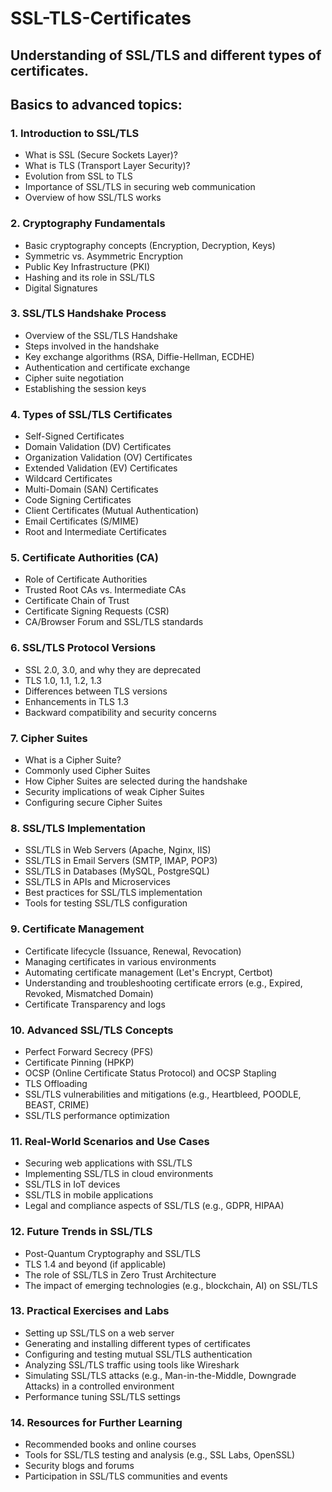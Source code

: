 # SSL-TLS-Certificates

## Understanding of SSL/TLS and different types of certificates.
## Basics to advanced topics:

### **1. Introduction to SSL/TLS**
   - What is SSL (Secure Sockets Layer)?
   - What is TLS (Transport Layer Security)?
   - Evolution from SSL to TLS
   - Importance of SSL/TLS in securing web communication
   - Overview of how SSL/TLS works

### **2. Cryptography Fundamentals**
   - Basic cryptography concepts (Encryption, Decryption, Keys)
   - Symmetric vs. Asymmetric Encryption
   - Public Key Infrastructure (PKI)
   - Hashing and its role in SSL/TLS
   - Digital Signatures

### **3. SSL/TLS Handshake Process**
   - Overview of the SSL/TLS Handshake
   - Steps involved in the handshake
   - Key exchange algorithms (RSA, Diffie-Hellman, ECDHE)
   - Authentication and certificate exchange
   - Cipher suite negotiation
   - Establishing the session keys

### **4. Types of SSL/TLS Certificates**
   - Self-Signed Certificates
   - Domain Validation (DV) Certificates
   - Organization Validation (OV) Certificates
   - Extended Validation (EV) Certificates
   - Wildcard Certificates
   - Multi-Domain (SAN) Certificates
   - Code Signing Certificates
   - Client Certificates (Mutual Authentication)
   - Email Certificates (S/MIME)
   - Root and Intermediate Certificates

### **5. Certificate Authorities (CA)**
   - Role of Certificate Authorities
   - Trusted Root CAs vs. Intermediate CAs
   - Certificate Chain of Trust
   - Certificate Signing Requests (CSR)
   - CA/Browser Forum and SSL/TLS standards

### **6. SSL/TLS Protocol Versions**
   - SSL 2.0, 3.0, and why they are deprecated
   - TLS 1.0, 1.1, 1.2, 1.3
   - Differences between TLS versions
   - Enhancements in TLS 1.3
   - Backward compatibility and security concerns

### **7. Cipher Suites**
   - What is a Cipher Suite?
   - Commonly used Cipher Suites
   - How Cipher Suites are selected during the handshake
   - Security implications of weak Cipher Suites
   - Configuring secure Cipher Suites

### **8. SSL/TLS Implementation**
   - SSL/TLS in Web Servers (Apache, Nginx, IIS)
   - SSL/TLS in Email Servers (SMTP, IMAP, POP3)
   - SSL/TLS in Databases (MySQL, PostgreSQL)
   - SSL/TLS in APIs and Microservices
   - Best practices for SSL/TLS implementation
   - Tools for testing SSL/TLS configuration

### **9. Certificate Management**
   - Certificate lifecycle (Issuance, Renewal, Revocation)
   - Managing certificates in various environments
   - Automating certificate management (Let's Encrypt, Certbot)
   - Understanding and troubleshooting certificate errors (e.g., Expired, Revoked, Mismatched Domain)
   - Certificate Transparency and logs

### **10. Advanced SSL/TLS Concepts**
   - Perfect Forward Secrecy (PFS)
   - Certificate Pinning (HPKP)
   - OCSP (Online Certificate Status Protocol) and OCSP Stapling
   - TLS Offloading
   - SSL/TLS vulnerabilities and mitigations (e.g., Heartbleed, POODLE, BEAST, CRIME)
   - SSL/TLS performance optimization

### **11. Real-World Scenarios and Use Cases**
   - Securing web applications with SSL/TLS
   - Implementing SSL/TLS in cloud environments
   - SSL/TLS in IoT devices
   - SSL/TLS in mobile applications
   - Legal and compliance aspects of SSL/TLS (e.g., GDPR, HIPAA)

### **12. Future Trends in SSL/TLS**
   - Post-Quantum Cryptography and SSL/TLS
   - TLS 1.4 and beyond (if applicable)
   - The role of SSL/TLS in Zero Trust Architecture
   - The impact of emerging technologies (e.g., blockchain, AI) on SSL/TLS

### **13. Practical Exercises and Labs**
   - Setting up SSL/TLS on a web server
   - Generating and installing different types of certificates
   - Configuring and testing mutual SSL/TLS authentication
   - Analyzing SSL/TLS traffic using tools like Wireshark
   - Simulating SSL/TLS attacks (e.g., Man-in-the-Middle, Downgrade Attacks) in a controlled environment
   - Performance tuning SSL/TLS settings

### **14. Resources for Further Learning**
   - Recommended books and online courses
   - Tools for SSL/TLS testing and analysis (e.g., SSL Labs, OpenSSL)
   - Security blogs and forums
   - Participation in SSL/TLS communities and events

